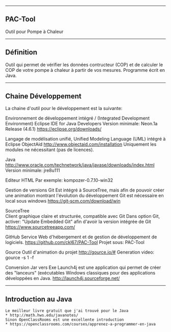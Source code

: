 ----------
 PAC-Tool
----------
Outil pour Pompe à Chaleur

-------------
 Définition 
-------------
Outil qui permet de vérifier les données contructeur (COP) et de calculer le COP de votre pompe à chaleur à partir de vos mesures.
Programme écrit en Java.

----------------
 Chaine Développement
----------------
La chaine d'outil pour le développement est la suivante:

Environnement de développement intégré / (Integrated Development Environment)
	Eclipse IDE for Java Developers
	Version minimale: Neon.1a Release (4.6.1)
	https://eclipse.org/downloads/

Langage de modélisation unifié, Unified Modeling Language (UML) intégré à Eclipse
	ObjectAid
	http://www.objectaid.com/installation
	Uniquement les modules ne nécessitant (pas de licences).
	
Java
	http://www.oracle.com/technetwork/java/javase/downloads/index.html
	Version minimale: jre8u111

Editeur HTML
	Par exemple: kompozer-0.7.10-win32

Gestion de versions Git
	Est intégré à SourceTree, mais afin de pouvoir créer une animation montrant l'évolution du développement
	Git est nécessaire en local sous windows
	https://git-scm.com/download/win		
	
SourceTree	
	Client graphique claire et structurée, compatible avec Git
	Dans option Git, activer: "Update Embedded Git" afin d'avoir la version intégrée de Git
	https://www.sourcetreeapp.com/
	
GitHub 
	Service Web d'hébergement et de gestion de développement de logiciels. 
	https://github.com/ckl67/PAC-Tool
	Projet sous: PAC-Tool
	
Gource
	Outil d'animation du projet
	http://gource.io/#
	Generation video: gource -s 1 -f
	
Conversion Jar vers Exe
	Launch4j est une application qui permet de créer des "lanceurs" (exécutables Windows classiques 
	pour des applications développées en Java. 
	http://launch4j.sourceforge.net/

----------------
Introduction au Java
----------------
	Le meilleur livre gratuit que j'ai trouvé pour le Java
	* http://math.hws.edu/javanotes/
	Sinon OpenClassRooms est une excellente introduction 
	* https://openclassrooms.com/courses/apprenez-a-programmer-en-java
	